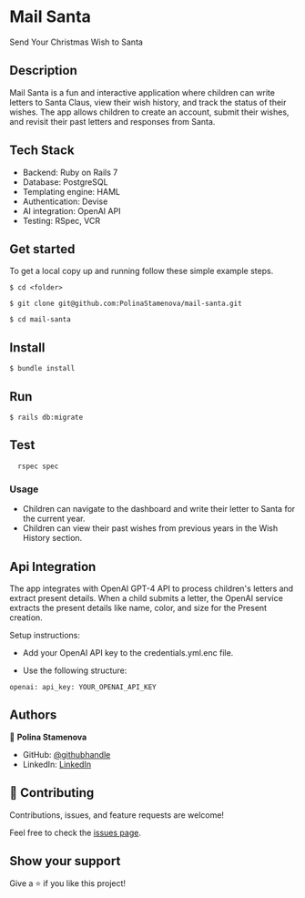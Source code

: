# Mail Santa

Send Your Christmas Wish to Santa

## Description

Mail Santa is a fun and interactive application where children can write letters to Santa Claus, view their wish history, and track the status of their wishes. The app allows children to create an account, submit their wishes, and revisit their past letters and responses from Santa.

## Tech Stack

- Backend: Ruby on Rails 7
- Database: PostgreSQL
- Templating engine: HAML
- Authentication: Devise
- AI integration: OpenAI API
- Testing: RSpec, VCR

## Get started

To get a local copy up and running follow these simple example steps.


```
$ cd <folder>
```

```
$ git clone git@github.com:PolinaStamenova/mail-santa.git
```

```
$ cd mail-santa
```

## Install

```
$ bundle install
```

## Run

```
$ rails db:migrate
```

## Test

```
  rspec spec
```

### Usage

- Children can navigate to the dashboard and write their letter to Santa for the current year.
- Children can view their past wishes from previous years in the Wish History section.


## Api Integration

The app integrates with OpenAI GPT-4 API to process children's letters and extract present details.
When a child submits a letter, the OpenAI service extracts the present details like name, color, and size for the Present creation.

Setup instructions:

- Add your OpenAI API key to the credentials.yml.enc file.

- Use the following structure:


```
openai: api_key: YOUR_OPENAI_API_KEY
```

## Authors

👤 **Polina Stamenova**

- GitHub: [@githubhandle](https://github.com/PolinaStamenova)
- LinkedIn: [LinkedIn](https://www.linkedin.com/in/polina-stamenova-a60766112/)

## 🤝 Contributing

Contributions, issues, and feature requests are welcome!

Feel free to check the [issues page](https://github.com/PolinaStamenova/mail-santa/issues).

## Show your support

Give a ⭐️ if you like this project!


